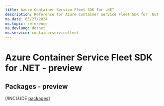 ```yaml
---
title: Azure Container Service Fleet SDK for .NET
description: Reference for Azure Container Service Fleet SDK for .NET
ms.date: 03/27/2024
ms.topic: reference
ms.devlang: dotnet
ms.service: containerservicefleet
---
```

# Azure Container Service Fleet SDK for .NET - preview
## Packages - preview
[!INCLUDE [packages](container-service-fleet-index.md)]